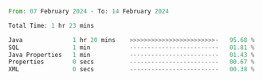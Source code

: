<!--<div align=center><img src="https://leetcard.jacoblin.cool/CalvinWan0101"></div>-->

<!--START_SECTION:waka-->

```rust
From: 07 February 2024 - To: 14 February 2024

Total Time: 1 hr 23 mins

Java              1 hr 20 mins    >>>>>>>>>>>>>>>>>>>>>>>>-   95.68 %
SQL               1 min           -------------------------   01.81 %
Java Properties   1 min           -------------------------   01.43 %
Properties        0 secs          -------------------------   00.67 %
XML               0 secs          -------------------------   00.38 %
```

<!--END_SECTION:waka-->
